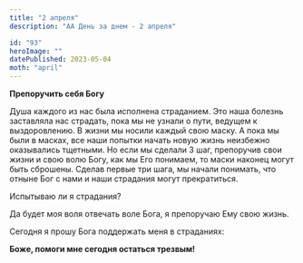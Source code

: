 ```yaml
---
title: "2 апреля"
description: "АА День за днем - 2 апреля"

id: "93"
heroImage: ""
datePublished: 2023-05-04
moth: "april"
---
```


**Препоручить себя Богу**

Душа каждого из нас была исполнена страданием. Это наша болезнь заставляла нас
страдать, пока мы не узнали о пути, ведущем к выздоровлению. В жизни мы носили
каждый свою маску. А пока мы были в масках, все наши попытки начать новую
жизнь неизбежно оказывались тщетными. Но если мы сделали 3 шаг, препоручив
свои жизни и свою волю Богу, как мы Его понимаем, то маски наконец могут быть
сброшены. Сделав первые три шага, мы начали понимать, что отныне Бог с нами и
наши страдания могут прекратиться.

Испытываю ли я страдания?

Да будет моя воля отвечать воле Бога, я препоручаю Ему свою жизнь.

Сегодня я прошу Бога поддержать меня в страданиях:

**Боже, помоги мне сегодня остаться трезвым!**
